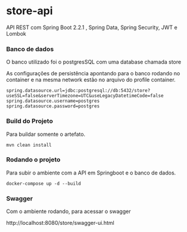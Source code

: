 # store-api
API REST com Spring Boot 2.2.1 , Spring Data, Spring Security, JWT e Lombok


### Banco de dados

O banco utilizado foi o postgresSQL com uma database chamada store

As configurações de persistência apontando para o banco rodando no container e na mesma network estão no arquivo do profile container.

```console
spring.datasource.url=jdbc:postgresql://db:5432/store?useSSL=false&serverTimezone=UTC&useLegacyDatetimeCode=false
spring.datasource.username=postgres
spring.datasource.password=postgres
```

### Build do Projeto

Para buildar somente o artefato.
```console
mvn clean install
```

### Rodando o projeto

Para subir o ambiente com a API em Springboot e o banco de dados.

```console
docker-compose up -d --build
```

### Swagger

Com o ambiente rodando, para acessar o swagger

http://localhost:8080/store/swagger-ui.html
